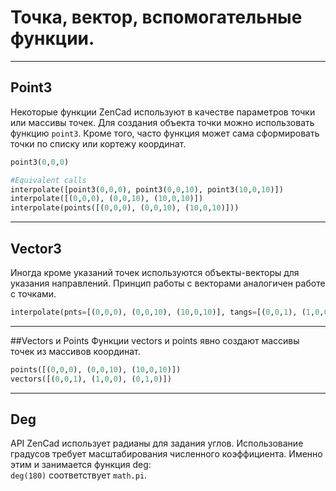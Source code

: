 # Точка, вектор, вспомогательные функции.

---
## Point3
Некоторые функции ZenCad используют в качестве параметров точки или массивы точек. Для создания объекта точки можно использовать функцию `point3`. Кроме того, часто функция может сама сформировать точки по списку или кортежу координат.
```python
point3(0,0,0)

#Equivalent calls
interpolate([point3(0,0,0), point3(0,0,10), point3(10,0,10)])
interpolate([(0,0,0), (0,0,10), (10,0,10)])
interpolate(points([(0,0,0), (0,0,10), (10,0,10)]))
```

---
## Vector3
Иногда кроме указаний точек используются объекты-векторы для указания направлений. Принцип работы с векторами аналогичен работе с точками.
```python
interpolate(pnts=[(0,0,0), (0,0,10), (10,0,10)], tangs=[(0,0,1), (1,0,0), (0,1,0)])
```

---
##Vectors и Points
Функции vectors и points явно создают массивы точек из массивов координат.
```python
points([(0,0,0), (0,0,10), (10,0,10)])
vectors([(0,0,1), (1,0,0), (0,1,0)])
```

---
## Deg
API ZenCad использует радианы для задания углов. Использование градусов требует масштабирования численного коэффициента. Именно этим и занимается функция deg:  
`deg(180)` соответствует `math.pi`.
